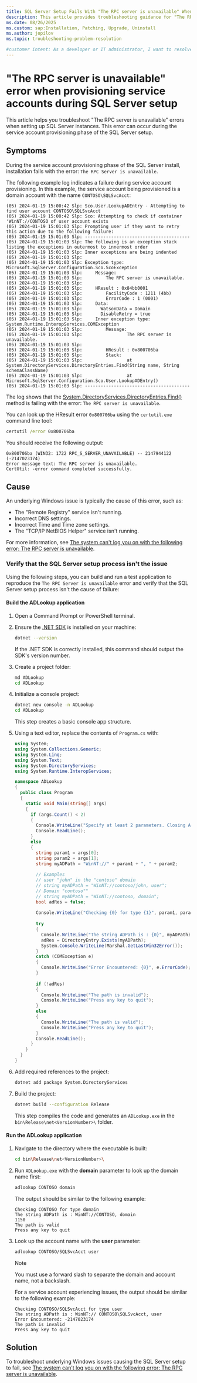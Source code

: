 ```yaml
---
title: SQL Server Setup Fails With "The RPC server is unavailable" When Provisioning Service Accounts
description: This article provides troubleshooting guidance for "The RPC server is unavailable" errors when provisioning service accounts during SQL Server setup.
ms.date: 08/26/2025
ms.custom: sap:Installation, Patching, Upgrade, Uninstall
ms.author: jopilov
ms.topic: troubleshooting-problem-resolution

#customer intent: As a developer or IT administrator, I want to resolve "The RPC server is unavailable" errors during SQL setup so that I can successfully setup SQL Server.
---
```


# "The RPC server is unavailable" error when provisioning service accounts during SQL Server setup

This article helps you troubleshoot "The RPC server is unavailable" errors when setting up SQL Server instances. This error can occur during the service account provisioning phase of the SQL Server setup.

## Symptoms

During the service account provisioning phase of the SQL Server install, installation fails with the error: `The RPC Server is unavailable`.

The following example log indicates a failure during service account provisioning. In this example, the service account being provisioned is a domain account with the name `CONTOSO\SQLSvcAcct`:

```output
(05) 2024-01-19 15:00:42 Slp: Sco.User.LookupADEntry - Attempting to find user account CONTOSO\SQLSvcAcct
(05) 2024-01-19 15:00:42 Slp: Sco: Attempting to check if container 'WinNT://CONTOSO of user account exists
(05) 2024-01-19 15:01:03 Slp: Prompting user if they want to retry this action due to the following failure:
(05) 2024-01-19 15:01:03 Slp: ----------------------------------------
(05) 2024-01-19 15:01:03 Slp: The following is an exception stack listing the exceptions in outermost to innermost order
(05) 2024-01-19 15:01:03 Slp: Inner exceptions are being indented
(05) 2024-01-19 15:01:03 Slp:
(05) 2024-01-19 15:01:03 Slp: Exception type: Microsoft.SqlServer.Configuration.Sco.ScoException
(05) 2024-01-19 15:01:03 Slp:     Message:
(05) 2024-01-19 15:01:03 Slp:         The RPC server is unavailable.
(05) 2024-01-19 15:01:03 Slp:        
(05) 2024-01-19 15:01:03 Slp:     HResult : 0x84bb0001
(05) 2024-01-19 15:01:03 Slp:         FacilityCode : 1211 (4bb)
(05) 2024-01-19 15:01:03 Slp:         ErrorCode : 1 (0001)
(05) 2024-01-19 15:01:03 Slp:     Data:
(05) 2024-01-19 15:01:03 Slp:       WatsonData = Domain
(05) 2024-01-19 15:01:03 Slp:       DisableRetry = true
(05) 2024-01-19 15:01:03 Slp:     Inner exception type: System.Runtime.InteropServices.COMException
(05) 2024-01-19 15:01:03 Slp:         Message:
(05) 2024-01-19 15:01:03 Slp:                 The RPC server is unavailable.
(05) 2024-01-19 15:01:03 Slp:                
(05) 2024-01-19 15:01:03 Slp:         HResult : 0x800706ba
(05) 2024-01-19 15:01:03 Slp:         Stack:
(05) 2024-01-19 15:01:03 Slp:                 at System.DirectoryServices.DirectoryEntries.Find(String name, String schemaClassName)
(05) 2024-01-19 15:01:03 Slp:                 at Microsoft.SqlServer.Configuration.Sco.User.LookupADEntry()
(05) 2024-01-19 15:01:03 Slp: ----------------------------------------
```

The log shows that the [System.DirectoryServices.DirectoryEntries.Find()](/dotnet/api/system.directoryservices.directoryentries.find) method is failing with the error: `The RPC server is unavailable`.

You can look up the HResult error `0x800706ba` using the `certutil.exe` command line tool:

```cmd
certutil /error 0x800706ba
```

You should receive the following output:

```output
0x800706ba (WIN32: 1722 RPC_S_SERVER_UNAVAILABLE) -- 2147944122 (-2147023174)
Error message text: The RPC server is unavailable.
CertUtil: -error command completed successfully.
```

## Cause

An underlying Windows issue is typically the cause of this error, such as:

- The "Remote Registry" service isn't running.
- Incorrect DNS settings.
- Incorrect Time and Time zone settings.
- The "TCP/IP NetBIOS Helper" service isn't running.

For more information, see [The system can't log you on with the following error: The RPC server is unavailable](~/windows-server/user-profiles-and-logon/not-log-on-error-rpc-server-unavailable.md#cause).

### Verify that the SQL Server setup process isn't the issue

Using the following steps, you can build and run a test application to reproduce the `The RPC Server is unavailable` error and verify that the SQL Server setup process isn't the cause of failure:

#### Build the ADLookup application

1. Open a Command Prompt or PowerShell terminal.

1. Ensure the [.NET SDK](https://dotnet.microsoft.com/en-us/download) is installed on your machine:

   ```bash
   dotnet --version
   ```

   If the .NET SDK is correctly installed, this command should output the SDK's version number.

1. Create a project folder:

   ```bash
   md ADLookup
   cd ADLookup
   ```

1. Initialize a console project:

   ```bash
   dotnet new console -n ADLookup
   cd ADLookup
   ```

   This step creates a basic console app structure.

1. Using a text editor, replace the contents of `Program.cs` with:

   ```csharp
   using System;
   using System.Collections.Generic;
   using System.Linq;
   using System.Text;
   using System.DirectoryServices;
   using System.Runtime.InteropServices;
   
   namespace ADLookup 
   {
     public class Program 
     {
       static void Main(string[] args) 
       {
         if (args.Count() < 2) 
         {
           Console.WriteLine("Specify at least 2 parameters. Closing App");
           Console.ReadLine();
         } 
         else 
         {
           string param1 = args[0];
           string param2 = args[1];
           string myADPath = "WinNT://" + param1 + ", " + param2;
           
           // Examples
           // user "john" in the "contoso" domain
           // string myADPath = "WinNT://contoso/john, user";
           // Domain "contoso""
           // string myADPath = "WinNT://contoso, domain";
           bool adRes = false;
           
           Console.WriteLine("Checking {0} for type {1}", param1, param2);
           
           try 
           {
             Console.WriteLine("The string ADPath is : {0}", myADPath);
             adRes = DirectoryEntry.Exists(myADPath);
             System.Console.WriteLine(Marshal.GetLastWin32Error());
           } 
           catch (COMException e) 
           {
             Console.WriteLine("Error Encountered: {0}", e.ErrorCode);
           }
           
           if (!adRes) 
           {
             Console.WriteLine("The path is invalid");
             Console.WriteLine("Press any key to quit");
           } 
           else 
           {
             Console.WriteLine("The path is valid");
             Console.WriteLine("Press any key to quit");
           }
           Console.ReadLine();
         }
       }
     }
   }
   ```

1. Add required references to the project:

   ```bash
   dotnet add package System.DirectoryServices
   ```

1. Build the project:

   ```bash
   dotnet build --configuration Release
   ```

   This step compiles the code and generates an `ADLookup.exe` in the `bin\Release\net<VersionNumber>\` folder.

#### Run the ADLookup application

1. Navigate to the directory where the executable is built:

   ```bash
   cd bin\Release\net<VersionNumber>\
   ```

1. Run `ADLookup.exe` with the **domain** parameter to look up the domain name first:

   ```bash
   adlookup CONTOSO domain
   ```

   The output should be similar to the following example:

   ```output
   Checking CONTOSO for type domain
   The string ADPath is : WinNT://CONTOSO, domain
   1150
   The path is valid
   Press any key to quit
   ```

1. Look up the account name with the **user** parameter:

     ```bash
     adlookup CONTOSO/SQLSvcAcct user
     ```

     > [!NOTE]
     > You must use a forward slash to separate the domain and account name, not a backslash.

    For a service account experiencing issues, the output should be similar to the following example:

     ```output
     Checking CONTOSO/SQLSvcAcct for type user
     The string ADPath is : WinNT:// CONTOSO\SQLSvcAcct, user
     Error Encountered: -2147023174
     The path is invalid
     Press any key to quit
     ```

## Solution

To troubleshoot underlying Windows issues causing the SQL Server setup to fail, see [The system can't log you on with the following error: The RPC server is unavailable](~/windows-server/user-profiles-and-logon/not-log-on-error-rpc-server-unavailable.md#resolution).
